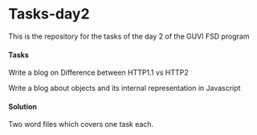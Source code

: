 # Tasks-day2
This is the repository for the tasks of the day 2 of the GUVI FSD program

#### Tasks
Write a blog on Difference between HTTP1.1 vs HTTP2

Write a blog about objects and its internal representation in Javascript

#### Solution
Two word files which covers one task each.
